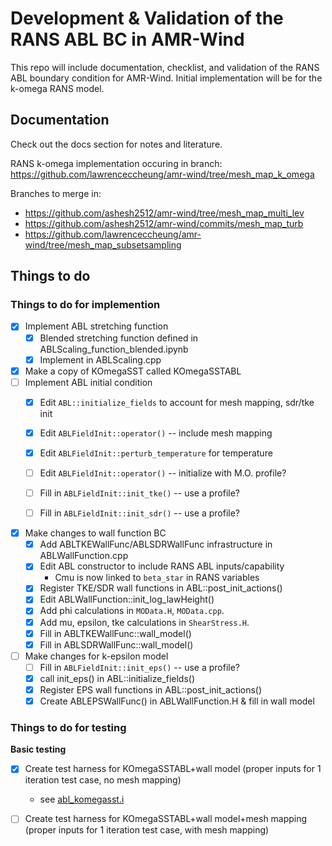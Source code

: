 # Development & Validation of the RANS ABL BC in AMR-Wind

This repo will include documentation, checklist, and validation of the
RANS ABL boundary condition for AMR-Wind.  Initial implementation will
be for the k-omega RANS model.

## Documentation

Check out the docs section for notes and literature.

RANS k-omega implementation occuring in branch:
https://github.com/lawrenceccheung/amr-wind/tree/mesh_map_k_omega

Branches to merge in: 
- https://github.com/ashesh2512/amr-wind/tree/mesh_map_multi_lev
- https://github.com/ashesh2512/amr-wind/commits/mesh_map_turb
- https://github.com/lawrenceccheung/amr-wind/tree/mesh_map_subsetsampling


## Things to do

### Things to do for implemention
- [x] Implement ABL stretching function
  - [x] Blended stretching function defined in ABLScaling_function_blended.ipynb
  - [x] Implement in ABLScaling.cpp 
- [x] Make a copy of KOmegaSST called KOmegaSSTABL
- [ ] Implement ABL initial condition
  - [x] Edit `ABL::initialize_fields` to account for mesh mapping, sdr/tke init
  - [x] Edit `ABLFieldInit::operator()` -- include mesh mapping
  - [x] Edit `ABLFieldInit::perturb_temperature` for temperature
  - [ ] Edit `ABLFieldInit::operator()` -- initialize with M.O. profile?
  - [ ] Fill in `ABLFieldInit::init_tke()` -- use a profile?
  - [ ] Fill in `ABLFieldInit::init_sdr()` -- use a profile?
  
  
- [x] Make changes to wall function BC
  - [x] Add ABLTKEWallFunc/ABLSDRWallFunc infrastructure in ABLWallFunction.cpp
  - [x] Edit ABL constructor to include RANS ABL inputs/capability
    - Cmu is now linked to `beta_star` in RANS variables
  - [x] Register TKE/SDR wall functions in ABL::post_init_actions()
  - [x] Edit ABLWallFunction::init_log_lawHeight()
  - [x] Add phi calculations in `MOData.H`, `MOData.cpp`.
  - [x] Add mu, epsilon, tke calculations in `ShearStress.H`.
  - [x] Fill in ABLTKEWallFunc::wall_model()
  - [x] Fill in ABLSDRWallFunc::wall_model()

- [ ] Make changes for k-epsilon model
  - [ ] Fill in `ABLFieldInit::init_eps()` -- use a profile?
  - [x]	call init_eps() in ABL::initialize_fields()
  - [x] Register EPS wall functions in ABL::post_init_actions()
  - [x] Create ABLEPSWallFunc() in ABLWallFunction.H & fill in wall model

### Things to do for testing  
**Basic testing**

- [x] Create test harness for KOmegaSSTABL+wall model (proper inputs
  for 1 iteration test case, no mesh mapping)
  - see [abl_komegasst.i](testharness/ABL_kOmegaSST_uniform/abl_komegasst.i)

- [ ] Create test harness for KOmegaSSTABL+wall model+mesh mapping
  (proper inputs for 1 iteration test case, with mesh mapping)

